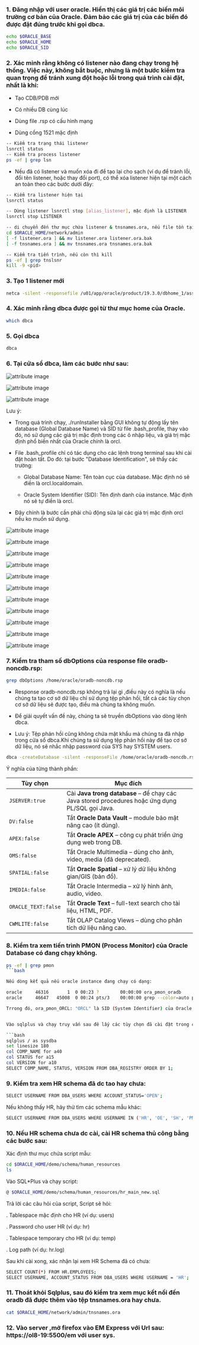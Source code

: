 ### 1. Đăng nhập với user oracle. Hiển thị các giá trị các biến môi trường cơ bản của Oracle. Đảm bảo các giá trị của các biến đó được đặt đúng trước khi gọi dbca.

```bash
echo $ORACLE_BASE 
echo $ORACLE_HOME 
echo $ORACLE_SID
```

### 2. Xác minh rằng không có listener nào đang chạy trong hệ thống. Việc này, không bắt buộc, nhưng là một bước kiểm tra quan trọng để tránh xung đột hoặc lỗi trong quá trình cài đặt, nhất là khi:

- Tạo CDB/PDB mới

- Có nhiều DB cùng lúc

- Dùng file .rsp có cấu hình mạng

- Dùng cổng 1521 mặc định

```bash
-- Kiểm tra trạng thái listener
lsnrctl status 
-- Kiểm tra process listener
ps -ef | grep lsn 
```

- Nếu đã có listener và muốn xóa đi để tạo lại cho sạch (ví dụ để tránh lỗi, đổi tên listener, hoặc thay đổi port), có thể xóa listener hiện tại một cách an toàn theo các bước dưới đây:

```bash
-- Kiểm tra listener hiện tại 
lsnrctl status

-- Dừng listener lsnrctl stop [alias_listener], mặc định là LISTENER
lsnrctl stop LISTENER

-- di chuyển đến thư mục chứa listener & tnsnames.ora, nếu file tồn tại thì backup
cd $ORACLE_HOME/network/admin
[ -f listener.ora ] && mv listener.ora listener.ora.bak
[ -f tnsnames.ora ] && mv tnsnames.ora tnsnames.ora.bak

-- Kiểm tra tiến trình, nếu còn thì kill
ps -ef | grep tnslsnr
kill -9 <pid>
```

### 3. Tạo 1 listener mới 

```bash
netca -silent -responsefile /u01/app/oracle/product/19.3.0/dbhome_1/assistants/netca/netca.rsp
```

### 4. Xác minh rằng dbca được gọi từ thư mục home của Oracle.

```bash
which dbca
```

### 5. Gọi dbca

```bash
dbca
```

### 6. Tại cửa sổ dbca, làm các bước như sau:

![attribute image](../images/create-oracle-db/noncdb1.png)

![attribute image](../images/create-oracle-db/noncdb2.png)

![attribute image](../images/create-oracle-db/noncdb3.png)


Lưu ý: 

- Trong quá trình chạy, ./runInstaller bằng GUI không tự động lấy tên database (Global Database Name) và SID từ file .bash_profile, 
thay vào đó, nó sử dụng các giá trị mặc định trong các ô nhập liệu, và giá trị mặc định phổ biến nhất của Oracle chính là orcl.

- File .bash_profile chỉ có tác dụng cho các lệnh trong terminal sau khi cài đặt hoàn tất. Do đó: tại bước "Database Identification", sẽ thấy các trường:

	- Global Database Name: Tên toàn cục của database. Mặc định nó sẽ điền là orcl.localdomain.

	- Oracle System Identifier (SID): Tên định danh của instance. Mặc định nó sẽ tự điền là orcl.

- Đây chính là bước cần phải chủ động sửa lại các giá trị mặc định orcl nếu ko muốn sử dụng.


![attribute image](../images/create-oracle-db/noncdb5.png)

![attribute image](../images/create-oracle-db/noncdb6.png)

![attribute image](../images/create-oracle-db/noncdb7.png)

![attribute image](../images/create-oracle-db/noncdb8.png)

![attribute image](../images/create-oracle-db/noncdb9.png)

![attribute image](../images/create-oracle-db/noncdb10.png)

![attribute image](../images/create-oracle-db/noncdb11.png)

![attribute image](../images/create-oracle-db/noncdb12.png)

![attribute image](../images/create-oracle-db/noncdb13.png)

![attribute image](../images/create-oracle-db/noncdb14.png)

![attribute image](../images/create-oracle-db/noncdb15.png)

### 7. Kiểm tra tham số dbOptions của response file oradb-noncdb.rsp:

```bash
grep dbOptions /home/oracle/oradb-noncdb.rsp
```
- Response oradb-noncdb.rsp không trả lại gì ,điều này có nghĩa là nếu chúng ta tạo cơ sở dữ liệu chỉ sử dụng tệp phản hồi, tất cả các tùy chọn cơ sở dữ liệu sẽ được tạo, điều mà chúng ta không muốn.

- Để giải quyết vấn đề này, chúng ta sẽ truyền dbOptions vào dòng lệnh dbca.

- Lưu ý: Tệp phản hồi cũng không chứa mật khẩu mà chúng ta đã nhập trong cửa sổ dbca.Khi chúng ta sử dụng tệp phản hồi này để tạo cơ sở dữ liệu, nó sẽ nhắc nhập password của SYS hay SYSTEM users.

```bash
dbca -createDatabase -silent -responseFile /home/oracle/oradb-noncdb.rsp -dbOptions JSERVER:true,DV:false,APEX:false,OMS:false,SPATIAL:false,IMEDIA:false,ORACLE_TEXT:false,CWMLITE:false -sampleSchema true
```

Ý nghĩa của từng thành phần:


| Tùy chọn            | Mục đích                                                                                        |
|---------------------|-------------------------------------------------------------------------------------------------|
| `JSERVER:true`      | Cài **Java trong database** – để chạy các Java stored procedures hoặc ứng dụng PL/SQL gọi Java. |
| `DV:false`          | Tắt **Oracle Data Vault** – module bảo mật nâng cao (ít dùng).                                  |
| `APEX:false`        | Tắt **Oracle APEX** – công cụ phát triển ứng dụng web trong DB.                                 |
| `OMS:false`         | Tắt Oracle Multimedia – dùng cho ảnh, video, media (đã deprecated).                             |
| `SPATIAL:false`     | Tắt **Oracle Spatial** – xử lý dữ liệu không gian/GIS (bản đồ).                                 |
| `IMEDIA:false`      | Tắt Oracle Intermedia – xử lý hình ảnh, audio, video.                                           |
| `ORACLE_TEXT:false` | Tắt **Oracle Text** – full-text search cho tài liệu, HTML, PDF.                                 |
| `CWMLITE:false`     | Tắt OLAP Catalog Views – dùng cho phân tích dữ liệu nâng cao.                                   |


### 8. Kiểm tra xem tiến trình PMON (Process Monitor) của Oracle Database có đang chạy không.

```bash
ps -ef | grep pmon 
```bash

Nếu dòng kết quả nếu oracle instance đang chạy có dạng: 

oracle     46316       1  0 00:23 ?        00:00:00 ora_pmon_oradb
oracle     46647   45008  0 00:24 pts/3    00:00:00 grep --color=auto pmon

Trrong đó, ora_pmon_ORCL: "ORCL" là SID (System Identifier) của Oracle instance.


Vào sqlplus và chạy truy vấn sau đê lấy các tùy chọn đã cài đặt trong cơ sở dữ liệu. Lưu ý rằng JVM đã được cài đặt. APEX chưa được cài đặt. Các thành phần này đi kèm với hầu hết mọi cơ sở dữ liệu.

```bash
sqlplus / as sysdba
set linesize 180
col COMP_NAME for a40
col STATUS for a15
col VERSION for a10
SELECT COMP_NAME, STATUS, VERSION FROM DBA_REGISTRY ORDER BY 1;
```

### 9. Kiểm tra xem HR schema đã dc tao hay chưa:

```bash
SELECT USERNAME FROM DBA_USERS WHERE ACCOUNT_STATUS='OPEN';
```

Nếu không thấy HR, hãy thử tìm các schema mẫu khác:

```bash
SELECT USERNAME FROM DBA_USERS WHERE USERNAME IN ('HR', 'OE', 'SH', 'PM', 'IX', 'BI');
```

### 10. Nếu HR schema chưa dc cài, cài HR schema thủ công bằng các bước sau:

Xác định thư mục chứa script mẫu:

```bash
cd $ORACLE_HOME/demo/schema/human_resources
ls
```

Vào SQL*Plus và chạy script:

```bash
@ $ORACLE_HOME/demo/schema/human_resources/hr_main_new.sql 
```

Trả lời các câu hỏi của script, Script sẽ hỏi:

. Tablespace mặc định cho HR (ví dụ: users)

. Password cho user HR (ví dụ: hr)

. Tablespace temporary cho HR (ví dụ: temp)

. Log path (ví dụ: hr.log)

Sau khi cài xong, xác nhận lại xem HR Schema đã có chưa:

```bash
SELECT COUNT(*) FROM HR.EMPLOYEES;
SELECT USERNAME, ACCOUNT_STATUS FROM DBA_USERS WHERE USERNAME = 'HR';
```

### 11. Thoát khỏi Sqlplus, sau đó kiểm tra xem mục kết nối đến oradb đã được thêm vào tệp tnsnames.ora hay chưa.

```bash
cat $ORACLE_HOME/network/admin/tnsnames.ora
```

### 12. Vào server ,mở firefox vào EM Express với Url sau: https://ol8-19:5500/em với user sys.





